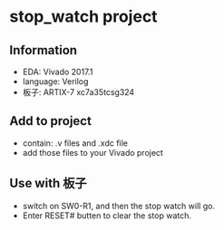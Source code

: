 # stop_watch project

## Information
- EDA: Vivado 2017.1
- language: Verilog
- 板子: ARTIX-7 xc7a35tcsg324

## Add to project
- contain: .v files and .xdc file
- add those files to your Vivado project

## Use with 板子
- switch on SW0-R1, and then the stop watch will go.
- Enter RESET# butten to clear the stop watch.  
